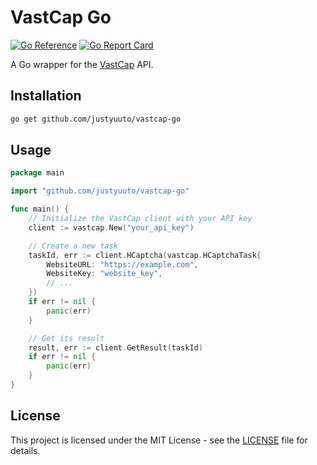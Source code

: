 # VastCap Go

[![Go Reference](https://pkg.go.dev/badge/github.com/justyuuto/vastcap-go.svg)](https://pkg.go.dev/github.com/justyuuto/vastcap-go)
[![Go Report Card](https://goreportcard.com/badge/github.com/justyuuto/vastcap-go)](https://goreportcard.com/report/github.com/justyuuto/vastcap-go)

A Go wrapper for the [VastCap](https://captcha.vast.sh) API.

## Installation

```bash
go get github.com/justyuuto/vastcap-go
```

## Usage

```go
package main

import "github.com/justyuuto/vastcap-go"

func main() {
    // Initialize the VastCap client with your API key
    client := vastcap.New("your_api_key")

    // Create a new task
    taskId, err := client.HCaptcha(vastcap.HCaptchaTask{
        WebsiteURL: "https://example.com",
        WebsiteKey: "website_key",
        // ...
    })
    if err != nil {
        panic(err)
    }

    // Get its result
    result, err := client.GetResult(taskId)
    if err != nil {
        panic(err)
    }
}
```

## License

This project is licensed under the MIT License - see the [LICENSE](LICENSE) file for details.